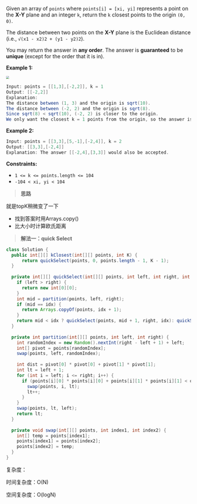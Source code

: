 Given an array of `points` where `points[i] = [xi, yi]` represents a point on the **X-Y** plane and an integer `k`, return the `k` closest points to the origin `(0, 0)`.

The distance between two points on the **X-Y** plane is the Euclidean distance (i.e., `√(x1 - x2)2 + (y1 - y2)2`).

You may return the answer in **any order**. The answer is **guaranteed** to be **unique** (except for the order that it is in).

**Example 1:**

<img src="https://typora-us.oss-us-west-1.aliyuncs.com/closestplane1.jpg" style="zoom:50%;" />

```java
Input: points = [[1,3],[-2,2]], k = 1
Output: [[-2,2]]
Explanation:
The distance between (1, 3) and the origin is sqrt(10).
The distance between (-2, 2) and the origin is sqrt(8).
Since sqrt(8) < sqrt(10), (-2, 2) is closer to the origin.
We only want the closest k = 1 points from the origin, so the answer is just [[-2,2]].
```

**Example 2:**

```java
Input: points = [[3,3],[5,-1],[-2,4]], k = 2
Output: [[3,3],[-2,4]]
Explanation: The answer [[-2,4],[3,3]] would also be accepted.
```

**Constraints:**

- `1 <= k <= points.length <= 104`
- `-104 < xi, yi < 104`

> **思路**

就是topK稍微变了一下

- 找到答案时用Arrays.copy()
- 比大小时计算欧氏距离

> **解法一：quick Select**

```java
class Solution {
  public int[][] kClosest(int[][] points, int K) {
      return quickSelect(points, 0, points.length - 1, K - 1);
  }
  
  private int[][] quickSelect(int[][] points, int left, int right, int idx) {
    if (left > right) {
      return new int[0][0];
    }
    int mid = partition(points, left, right); 
    if (mid == idx) {
      return Arrays.copyOf(points, idx + 1);
    }
    return mid < idx ? quickSelect(points, mid + 1, right, idx): quickSelect(points, left, mid - 1, idx);
  }
  
  private int partition(int[][] points, int left, int right) {
    int randomIndex = new Random().nextInt(right - left + 1) + left;
    int[] pivot = points[randomIndex];
    swap(points, left, randomIndex);
    
    int dist = pivot[0] * pivot[0] + pivot[1] * pivot[1];
    int lt = left + 1;
    for (int i = left; i <= right; i++) {
      if (points[i][0] * points[i][0] + points[i][1] * points[i][1] < dist) {
        swap(points, i, lt);
        lt++;
      }
    }
    swap(points, lt, left);
    return lt;
  }
  
  private void swap(int[][] points, int index1, int index2) {
    int[] temp = points[index1];
    points[index1] = points[index2];
    points[index2] = temp;
  }
}
```

复杂度：

时间复杂度：O(N)

空间复杂度：O(logN)